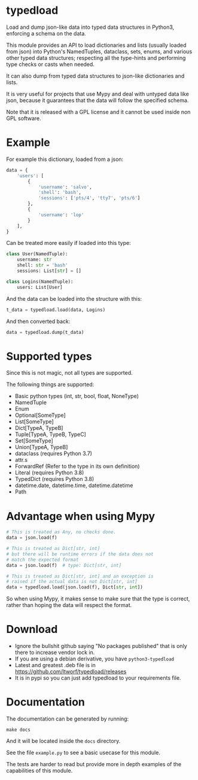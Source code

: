 typedload
=========

Load and dump json-like data into typed data structures in Python3, enforcing
a schema on the data.

This module provides an API to load dictionaries and lists (usually loaded
from json) into Python's NamedTuples, dataclass, sets, enums, and various
other typed data structures; respecting all the type-hints and performing
type checks or casts when needed.

It can also dump from typed data structures to json-like dictionaries and lists.

It is very useful for projects that use Mypy and deal with untyped data
like json, because it guarantees that the data will follow the specified schema.

Note that it is released with a GPL license and it cannot be used inside non
GPL software.

Example
=======

For example this dictionary, loaded from a json:

```python
data = {
    'users': [
        {
            'username': 'salvo',
            'shell': 'bash',
            'sessions': ['pts/4', 'tty7', 'pts/6']
        },
        {
            'username': 'lop'
        }
    ],
}
```


Can be treated more easily if loaded into this type:

```python
class User(NamedTuple):
    username: str
    shell: str = 'bash'
    sessions: List[str] = []

class Logins(NamedTuple):
    users: List[User]
```

And the data can be loaded into the structure with this:

```python
t_data = typedload.load(data, Logins)
```

And then converted back:

```python
data = typedload.dump(t_data)
```

Supported types
===============

Since this is not magic, not all types are supported.

The following things are supported:

 * Basic python types (int, str, bool, float, NoneType)
 * NamedTuple
 * Enum
 * Optional[SomeType]
 * List[SomeType]
 * Dict[TypeA, TypeB]
 * Tuple[TypeA, TypeB, TypeC]
 * Set[SomeType]
 * Union[TypeA, TypeB]
 * dataclass (requires Python 3.7)
 * attr.s
 * ForwardRef (Refer to the type in its own definition)
 * Literal (requires Python 3.8)
 * TypedDict (requires Python 3.8)
 * datetime.date, datetime.time, datetime.datetime
 * Path

Advantage when using Mypy
=========================

```python
# This is treated as Any, no checks done.
data = json.load(f)

# This is treated as Dict[str, int]
# but there will be runtime errors if the data does not
# match the expected format
data = json.load(f)  # type: Dict[str, int]

# This is treated as Dict[str, int] and an exception is
# raised if the actual data is not Dict[str, int]
data = typedload.load(json.load(f), Dict[str, int])
```

So when using Mypy, it makes sense to make sure that the type is correct,
rather than hoping the data will respect the format.

Download
========

* Ignore the bullshit github saying "No packages published" that is only there
  to increase vendor lock in.
* If you are using a debian derivative, you have `python3-typedload`
* Latest and greatest .deb file is in https://github.com/ltworf/typedload/releases
* It is in pypi so you can just add typedload to your requirements file.

Documentation
=============

The documentation can be generated by running:

```
make docs
```

And it will be located inside the `docs` directory.

See the file `example.py` to see a basic usecase for this module.

The tests are harder to read but provide more in depth examples of
the capabilities of this module.
